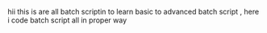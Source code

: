 hii this is are all batch scriptin to learn basic to advanced batch script , here i code batch script all in proper way 
